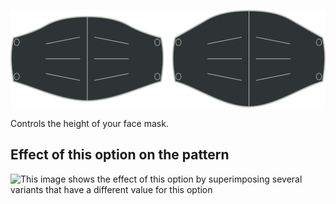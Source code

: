 ![Height option](./height.svg)

Controls the height of your face mask.

## Effect of this option on the pattern

![This image shows the effect of this option by superimposing several variants that have a different value for this option](florence\_height\_sample.svg "Effect of this option on the pattern")
